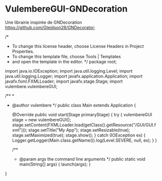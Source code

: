 # VulembereGUI-GNDecoration

Une librairie inspirée de GNDecoration https://github.com/Gleidson28/GNDecorator;  

/*
 * To change this license header, choose License Headers in Project Properties.
 * To change this template file, choose Tools | Templates
 * and open the template in the editor.
 */
package root;

import java.io.IOException;
import java.util.logging.Level;
import java.util.logging.Logger;
import javafx.application.Application;
import javafx.fxml.FXMLLoader;
import javafx.stage.Stage;
import vulembere.vulembereGUI;

/**
 *
 * @author vulembere
 */
public class Main extends Application {
    
    @Override
    public void start(Stage primaryStage) {
        try {
            vulembereGUI stage = new vulembereGUI();
            stage.setContent(FXMLLoader.load(getClass().getResource("/GUI/GUI.fxml")));
            stage.setTitle("My App");
            stage.setResizable(true);
            stage.setMaximized(true);
            stage.show();
        } catch (IOException ex) {
            Logger.getLogger(Main.class.getName()).log(Level.SEVERE, null, ex);
        }
    }

    /**
     * @param args the command line arguments
     */
    public static void main(String[] args) {
        launch(args);
    }
    
}


